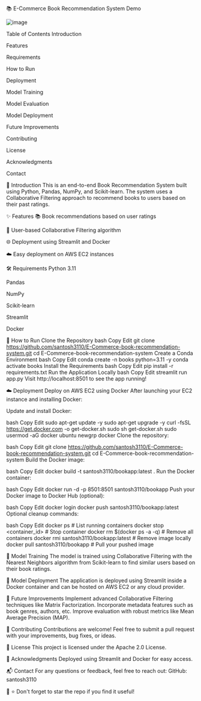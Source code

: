📚 E-Commerce Book Recommendation System
Demo

![image](https://github.com/user-attachments/assets/ba7be9db-09e1-485e-9298-524b1e8a5256)

Table of Contents
Introduction

Features

Requirements

How to Run

Deployment

Model Training

Model Evaluation

Model Deployment

Future Improvements

Contributing

License

Acknowledgments

Contact

🚀 Introduction
This is an end-to-end Book Recommendation System built using Python, Pandas, NumPy, and Scikit-learn. The system uses a Collaborative Filtering approach to recommend books to users based on their past ratings.

✨ Features
📚 Book recommendations based on user ratings

👥 User-based Collaborative Filtering algorithm

🌐 Deployment using Streamlit and Docker

☁️ Easy deployment on AWS EC2 instances

🛠️ Requirements
Python 3.11

Pandas

NumPy

Scikit-learn

Streamlit

Docker

🚀 How to Run
Clone the Repository
bash
Copy
Edit
git clone https://github.com/santosh3110/E-Commerce-book-recommendation-system.git
cd E-Commerce-book-recommendation-system
Create a Conda Environment
bash
Copy
Edit
conda create -n books python=3.11 -y
conda activate books
Install the Requirements
bash
Copy
Edit
pip install -r requirements.txt
Run the Application Locally
bash
Copy
Edit
streamlit run app.py
Visit http://localhost:8501 to see the app running!

☁️ Deployment
Deploy on AWS EC2 using Docker
After launching your EC2 instance and installing Docker:

Update and install Docker:

bash
Copy
Edit
sudo apt-get update -y
sudo apt-get upgrade -y
curl -fsSL https://get.docker.com -o get-docker.sh
sudo sh get-docker.sh
sudo usermod -aG docker ubuntu
newgrp docker
Clone the repository:

bash
Copy
Edit
git clone https://github.com/santosh3110/E-Commerce-book-recommendation-system.git
cd E-Commerce-book-recommendation-system
Build the Docker image:

bash
Copy
Edit
docker build -t santosh3110/bookapp:latest .
Run the Docker container:

bash
Copy
Edit
docker run -d -p 8501:8501 santosh3110/bookapp
Push your Docker image to Docker Hub (optional):

bash
Copy
Edit
docker login
docker push santosh3110/bookapp:latest
Optional cleanup commands:

bash
Copy
Edit
docker ps                # List running containers
docker stop <container_id>  # Stop container
docker rm $(docker ps -a -q)  # Remove all containers
docker rmi santosh3110/bookapp:latest  # Remove image locally
docker pull santosh3110/bookapp        # Pull your pushed image

🧠 Model Training
The model is trained using Collaborative Filtering with the Nearest Neighbors algorithm from Scikit-learn to find similar users based on their book ratings.

🚀 Model Deployment
The application is deployed using Streamlit inside a Docker container and can be hosted on AWS EC2 or any cloud provider.

🌟 Future Improvements
Implement advanced Collaborative Filtering techniques like Matrix Factorization.
Incorporate metadata features such as book genres, authors, etc.
Improve evaluation with robust metrics like Mean Average Precision (MAP).

🤝 Contributing
Contributions are welcome!
Feel free to submit a pull request with your improvements, bug fixes, or ideas.

📜 License
This project is licensed under the Apache 2.0 License.

🙏 Acknowledgments
Deployed using Streamlit and Docker for easy access.

📬 Contact
For any questions or feedback, feel free to reach out:
GitHub: santosh3110

🎯
⭐ Don't forget to star the repo if you find it useful!

